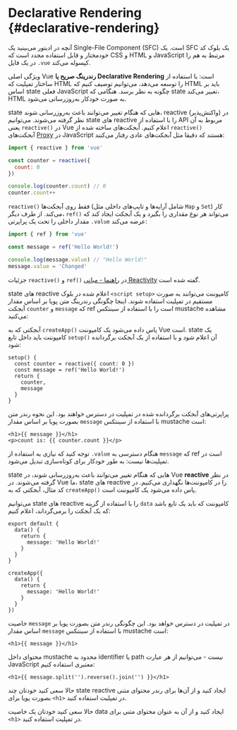 # Declarative Rendering {#declarative-rendering}

<div class="sfc">

آنچه در ادیتور می‌بینید یک Single-File Component (SFC) است. یک SFC یک بلوک کد خودمختار و قابل استفاده مجدد است که CSS و HTML و JavaScript مرتبط به هم را در یک فایل `‎.vue` کپسوله می‌کند.

</div>

ویژگی اصلی Vue **رندرینگ صریح یا Declarative Rendering** است: با استفاده از ساختار تمپلیت که HTML را توسعه می‌دهد، می‌توانیم توصیف کنیم که HTML باید بر اساس state فعلی JavaScript چگونه به نظر برسد. هنگامی که state تغییر می‌کند، HTML به صورت خودکار به‌روزرسانی می‌شود.

<div class="composition-api">

state هایی که هنگام تغییر می‌توانند باعث به‌روزرسانی شوند، reactive (واکنش‌پذیر) در نظر گرفته می‌شوند. می‌توانیم state های reactive را با استفاده از API مربوط به آن یعنی `reactive()‎` در Vue اعلام کنیم. آبجکت‌های ساخته شده از `reactive()‎` آبجکت‌های [Proxy](https://developer.mozilla.org/en-US/docs/Web/JavaScript/Reference/Global_Objects/Proxy) در JavaScript هستند که دقیقا مثل آبجکت‌های عادی رفتار می‌کنند:

```js
import { reactive } from 'vue'‎

const counter = reactive({‎
  count: 0
‎})‎

console.log(counter.count) // 0
counter.count++‎
```

`reactive()‎` فقط روی آبجکت‌ها (شامل آرایه‌ها و تایپ‌های داخلی مثل `Map` و `Set`) کار می‌کند. از طرف دیگر، `ref()‎` می‌تواند هر نوع مقداری را بگیرد و یک آبجکت ایجاد کند که مقدار داخلی را تحت یک پراپرتی `‎.value` عرضه می‌کند:

```js
import { ref } from 'vue'‎

const message = ref('Hello World!')

console.log(message.value) // "Hello World!"‎
message.value = 'Changed'‎
```

جزئیات `reactive()‎` و `ref()‎` در <a target="_blank" href="/guide/essentials/reactivity-fundamentals.html">راهنما - مبانی Reactivity</a> گفته شده است.

<div class="sfc">

state های reactive اعلام شده در بلوک `<script setup>` کامپوننت می‌توانند به صورت مستقیم در تمپلیت استفاده شوند. اینجا چگونگی رندرینگ متن پویا بر اساس مقدار آبجکت `counter` و `message` که ref است را با استفاده از سینتکس mustache مشاهده می‌کنید:

</div>

<div class="html">

آبجکتی که به `createApp()‎` پاس داده می‌شود یک کامپوننت Vue است. state یک کامپوننت باید داخل تابع `setup()‎` آن اعلام شود و با استفاده از یک آبجکت برگردانده شود:

```js{2,5}
setup() {‎
  const counter = reactive({ count: 0 })
  const message = ref('Hello World!')
  return {‎
    counter,‎
    message
  ‎}‎ 
‎}‎
```

پراپرتی‌های آبجکت برگردانده شده در تمپلیت در دسترس خواهند بود. این نحوه رندر متن بصورت پویا بر اساس مقدار `message` با استفاده از سینتکس mustache است:

</div>

```vue-html
<h1>{{ message }}</h1>
<p>count is: {{ counter.count }}</p>
```

توجه کنید که نیازی به استفاده از `‎.value` هنگام دسترسی به `message` که ref است در تمپلیت‌ها نیست: به طور خودکار برای کوتاه‌سازی تبدیل می‌شود.

</div>

<div class="options-api">

state هایی که هنگام تغییر می‌توانند باعث به‌روزرسانی شوند، در Vue **reactive** در نظر گرفته می‌شوند. در Vue ما، state های reactive را در کامپوننت‌ها نگهداری می‌‌کنیم. <span class="html">در کد مثال، آبجکتی که به `createApp()‎` پاس داده می‌شود یک کامپوننت است.</span>

می‌توانیم state های reactive را با استفاده از گزینه `data` کامپوننت که باید یک تابع باشد که یک آبجکت را برمی‌گرداند، اعلام کنیم:

<div class="sfc">

```js{3-5}
export default {‎
  data() {‎ 
    return {‎   
      message: 'Hello World!'‎      
    ‎}‎    
  ‎}‎  
‎}‎
```

</div>
<div class="html">

```js{3-5}
createApp({‎
  data() {‎  
    return {‎    
      message: 'Hello World!'‎      
    ‎}‎    
  ‎}‎  
‎})‎
```

</div>

خاصیت `message` در تمپلیت در دسترس خواهد بود. این چگونگی رندر متن بصورت پویا بر اساس مقدار `message` با استفاده از سینتکس mustache است:

```vue-html
<h1>{{ message }}</h1>
```

</div>

محتوای داخل mustache محدود به identifier یا path نیست - می‌توانیم از هر عبارت JavaScript معتبری استفاده کنیم:

```vue-html
<h1>{{ message.split('').reverse().join('') }}</h1>
```

<div class="composition-api">

حالا سعی کنید خودتان چند state reactive ایجاد کنید و از آن‌ها برای رندر محتوای متنی بصورت پویا برای `<h1>` در تمپلیت استفاده کنید.

</div>

<div class="options-api">

حالا سعی کنید خودتان یک خاصیت data ایجاد کنید و از آن به عنوان محتوای متنی برای `<h1>` در تمپلیت استفاده کنید.

</div>
